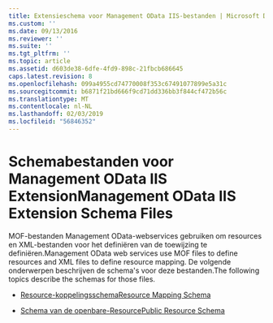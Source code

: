 ```yaml
---
title: Extensieschema voor Management OData IIS-bestanden | Microsoft Docs
ms.custom: ''
ms.date: 09/13/2016
ms.reviewer: ''
ms.suite: ''
ms.tgt_pltfrm: ''
ms.topic: article
ms.assetid: d603de38-6dfe-4fd9-898c-21fbcb686645
caps.latest.revision: 8
ms.openlocfilehash: 099a4955cd74770008f353c67491077899e5a31c
ms.sourcegitcommit: b6871f21bd666f9cd71dd336bb3f844cf472b56c
ms.translationtype: MT
ms.contentlocale: nl-NL
ms.lasthandoff: 02/03/2019
ms.locfileid: "56846352"
---
```

# <a name="management-odata-iis-extension-schema-files"></a><span data-ttu-id="68d83-102">Schemabestanden voor Management OData IIS Extension</span><span class="sxs-lookup"><span data-stu-id="68d83-102">Management OData IIS Extension Schema Files</span></span>

<span data-ttu-id="68d83-103">MOF-bestanden Management OData-webservices gebruiken om resources en XML-bestanden voor het definiëren van de toewijzing te definiëren.</span><span class="sxs-lookup"><span data-stu-id="68d83-103">Management OData web services use MOF files to define resources and XML files to define resource mapping.</span></span> <span data-ttu-id="68d83-104">De volgende onderwerpen beschrijven de schema's voor deze bestanden.</span><span class="sxs-lookup"><span data-stu-id="68d83-104">The following topics describe the schemas for those files.</span></span>

- [<span data-ttu-id="68d83-105">Resource-koppelingsschema</span><span class="sxs-lookup"><span data-stu-id="68d83-105">Resource Mapping Schema</span></span>](./resource-mapping-schema.md)

- [<span data-ttu-id="68d83-106">Schema van de openbare-Resource</span><span class="sxs-lookup"><span data-stu-id="68d83-106">Public Resource Schema</span></span>](./public-resource-schema.md)